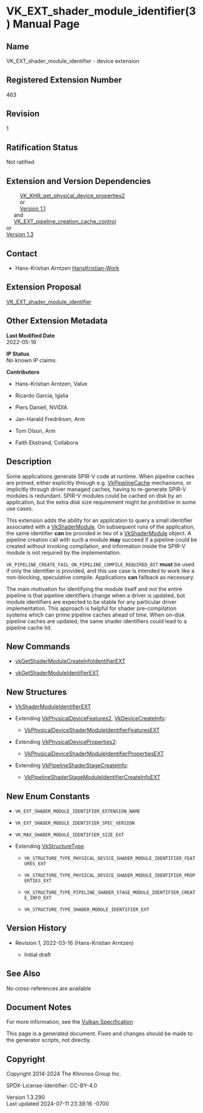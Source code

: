 # VK_EXT_shader_module_identifier(3) Manual Page

## Name

VK_EXT_shader_module_identifier - device extension



## <a href="#_registered_extension_number" class="anchor"></a>Registered Extension Number

463

## <a href="#_revision" class="anchor"></a>Revision

1

## <a href="#_ratification_status" class="anchor"></a>Ratification Status

Not ratified

## <a href="#_extension_and_version_dependencies" class="anchor"></a>Extension and Version Dependencies

        
[VK_KHR_get_physical_device_properties2](https://registry.khronos.org/vulkan/specs/1.3-extensions/man/html/VK_KHR_get_physical_device_properties2.html)  
         or  
         [Version 1.1](#versions-1.1)  
     and  
    
[VK_EXT_pipeline_creation_cache_control](https://registry.khronos.org/vulkan/specs/1.3-extensions/man/html/VK_EXT_pipeline_creation_cache_control.html)  
or  
[Version 1.3](#versions-1.3)  

## <a href="#_contact" class="anchor"></a>Contact

- Hans-Kristian Arntzen <a
  href="https://github.com/KhronosGroup/Vulkan-Docs/issues/new?body=%5BVK_EXT_shader_module_identifier%5D%20@HansKristian-Work%0A*Here%20describe%20the%20issue%20or%20question%20you%20have%20about%20the%20VK_EXT_shader_module_identifier%20extension*"
  target="_blank" rel="nofollow noopener"><em></em>HansKristian-Work</a>

## <a href="#_extension_proposal" class="anchor"></a>Extension Proposal

[VK_EXT_shader_module_identifier](https://github.com/KhronosGroup/Vulkan-Docs/tree/main/proposals/VK_EXT_shader_module_identifier.adoc)

## <a href="#_other_extension_metadata" class="anchor"></a>Other Extension Metadata

**Last Modified Date**  
2022-05-16

**IP Status**  
No known IP claims.

**Contributors**  
- Hans-Kristian Arntzen, Valve

- Ricardo Garcia, Igalia

- Piers Daniell, NVIDIA

- Jan-Harald Fredriksen, Arm

- Tom Olson, Arm

- Faith Ekstrand, Collabora

## <a href="#_description" class="anchor"></a>Description

Some applications generate SPIR-V code at runtime. When pipeline caches
are primed, either explicitly through e.g.
[VkPipelineCache](https://registry.khronos.org/vulkan/specs/1.3-extensions/man/html/VkPipelineCache.html) mechanisms, or implicitly
through driver managed caches, having to re-generate SPIR-V modules is
redundant. SPIR-V modules could be cached on disk by an application, but
the extra disk size requirement might be prohibitive in some use cases.

This extension adds the ability for an application to query a small
identifier associated with a [VkShaderModule](https://registry.khronos.org/vulkan/specs/1.3-extensions/man/html/VkShaderModule.html). On
subsequent runs of the application, the same identifier **can** be
provided in lieu of a [VkShaderModule](https://registry.khronos.org/vulkan/specs/1.3-extensions/man/html/VkShaderModule.html) object. A
pipeline creation call with such a module **may** succeed if a pipeline
could be created without invoking compilation, and information inside
the SPIR-V module is not required by the implementation.

`VK_PIPELINE_CREATE_FAIL_ON_PIPELINE_COMPILE_REQUIRED_BIT` **must** be
used if only the identifier is provided, and this use case is intended
to work like a non-blocking, speculative compile. Applications **can**
fallback as necessary.

The main motivation for identifying the module itself and not the entire
pipeline is that pipeline identifiers change when a driver is updated,
but module identifiers are expected to be stable for any particular
driver implementation. This approach is helpful for shader
pre-compilation systems which can prime pipeline caches ahead of time.
When on-disk pipeline caches are updated, the same shader identifiers
could lead to a pipeline cache hit.

## <a href="#_new_commands" class="anchor"></a>New Commands

- [vkGetShaderModuleCreateInfoIdentifierEXT](https://registry.khronos.org/vulkan/specs/1.3-extensions/man/html/vkGetShaderModuleCreateInfoIdentifierEXT.html)

- [vkGetShaderModuleIdentifierEXT](https://registry.khronos.org/vulkan/specs/1.3-extensions/man/html/vkGetShaderModuleIdentifierEXT.html)

## <a href="#_new_structures" class="anchor"></a>New Structures

- [VkShaderModuleIdentifierEXT](https://registry.khronos.org/vulkan/specs/1.3-extensions/man/html/VkShaderModuleIdentifierEXT.html)

- Extending [VkPhysicalDeviceFeatures2](https://registry.khronos.org/vulkan/specs/1.3-extensions/man/html/VkPhysicalDeviceFeatures2.html),
  [VkDeviceCreateInfo](https://registry.khronos.org/vulkan/specs/1.3-extensions/man/html/VkDeviceCreateInfo.html):

  - [VkPhysicalDeviceShaderModuleIdentifierFeaturesEXT](https://registry.khronos.org/vulkan/specs/1.3-extensions/man/html/VkPhysicalDeviceShaderModuleIdentifierFeaturesEXT.html)

- Extending
  [VkPhysicalDeviceProperties2](https://registry.khronos.org/vulkan/specs/1.3-extensions/man/html/VkPhysicalDeviceProperties2.html):

  - [VkPhysicalDeviceShaderModuleIdentifierPropertiesEXT](https://registry.khronos.org/vulkan/specs/1.3-extensions/man/html/VkPhysicalDeviceShaderModuleIdentifierPropertiesEXT.html)

- Extending
  [VkPipelineShaderStageCreateInfo](https://registry.khronos.org/vulkan/specs/1.3-extensions/man/html/VkPipelineShaderStageCreateInfo.html):

  - [VkPipelineShaderStageModuleIdentifierCreateInfoEXT](https://registry.khronos.org/vulkan/specs/1.3-extensions/man/html/VkPipelineShaderStageModuleIdentifierCreateInfoEXT.html)

## <a href="#_new_enum_constants" class="anchor"></a>New Enum Constants

- `VK_EXT_SHADER_MODULE_IDENTIFIER_EXTENSION_NAME`

- `VK_EXT_SHADER_MODULE_IDENTIFIER_SPEC_VERSION`

- `VK_MAX_SHADER_MODULE_IDENTIFIER_SIZE_EXT`

- Extending [VkStructureType](https://registry.khronos.org/vulkan/specs/1.3-extensions/man/html/VkStructureType.html):

  - `VK_STRUCTURE_TYPE_PHYSICAL_DEVICE_SHADER_MODULE_IDENTIFIER_FEATURES_EXT`

  - `VK_STRUCTURE_TYPE_PHYSICAL_DEVICE_SHADER_MODULE_IDENTIFIER_PROPERTIES_EXT`

  - `VK_STRUCTURE_TYPE_PIPELINE_SHADER_STAGE_MODULE_IDENTIFIER_CREATE_INFO_EXT`

  - `VK_STRUCTURE_TYPE_SHADER_MODULE_IDENTIFIER_EXT`

## <a href="#_version_history" class="anchor"></a>Version History

- Revision 1, 2022-03-16 (Hans-Kristian Arntzen)

  - Initial draft

## <a href="#_see_also" class="anchor"></a>See Also

No cross-references are available

## <a href="#_document_notes" class="anchor"></a>Document Notes

For more information, see the <a
href="https://registry.khronos.org/vulkan/specs/1.3-extensions/html/vkspec.html#VK_EXT_shader_module_identifier"
target="_blank" rel="noopener">Vulkan Specification</a>

This page is a generated document. Fixes and changes should be made to
the generator scripts, not directly.

## <a href="#_copyright" class="anchor"></a>Copyright

Copyright 2014-2024 The Khronos Group Inc.

SPDX-License-Identifier: CC-BY-4.0

Version 1.3.290  
Last updated 2024-07-11 23:39:16 -0700
